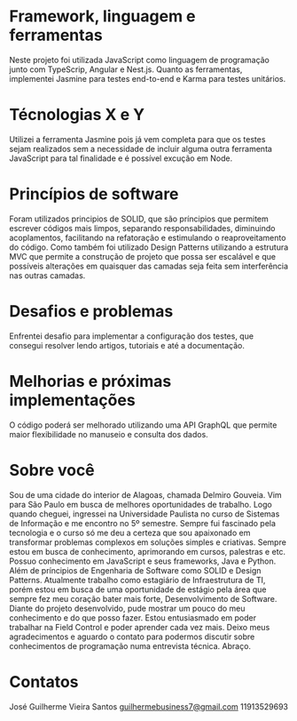 # Framework, linguagem e ferramentas

Neste projeto foi utilizada JavaScript como linguagem de programação junto com TypeScrip, Angular e Nest.js. Quanto as ferramentas, implementei Jasmine para testes end-to-end e Karma para testes unitários.

# Técnologias X e Y

Utilizei a ferramenta Jasmine pois já vem completa para que os testes sejam realizados sem a necessidade de incluir alguma outra ferramenta JavaScript para tal finalidade e é possível excução em Node.

# Princípios de software 

Foram utilizados principios de SOLID, que são príncipios que permitem escrever códigos mais limpos, separando responsabilidades, diminuindo acoplamentos, facilitando na refatoração e estimulando o reaproveitamento do código. Como também foi utilizado Design Patterns utilizando a estrutura MVC que permite a construção de projeto que possa ser escalável e que possíveis alterações em quaisquer das camadas seja feita sem interferência nas outras camadas.

# Desafios e problemas

Enfrentei desafio para implementar a configuração dos testes, que consegui resolver lendo artigos, tutoriais e até a documentação.

# Melhorias e próximas implementações

O código poderá ser melhorado utilizando uma API GraphQL que permite maior flexibilidade no manuseio e consulta dos dados.


# Sobre você

Sou de uma cidade do interior de Alagoas, chamada Delmiro Gouveia. Vim para São Paulo em busca de melhores oportunidades de trabalho. Logo quando cheguei, ingressei na Universidade Paulista no curso de Sistemas de Informação e me encontro no 5º semestre. Sempre fui fascinado pela tecnologia e o curso só me deu a certeza que sou apaixonado em transformar problemas complexos em soluções simples e criativas. Sempre estou em busca de conhecimento, aprimorando em cursos, palestras e etc. Possuo conhecimento em JavaScript e seus frameworks, Java e Python. Além de príncipios de Engenharia de Software como SOLID e Design Patterns.
Atualmente trabalho como estagiário de Infraestrutura de TI, porém estou em busca de uma oportunidade de estágio pela área que sempre fez meu coração bater mais forte, Desenvolvimento de Software. 
Diante do projeto desenvolvido, pude mostrar um pouco do meu conhecimento e do que posso fazer. Estou entusiasmado em poder trabalhar na Field Control e poder aprender cada vez mais.
Deixo meus agradecimentos e aguardo o contato para podermos discutir sobre conhecimentos de programação numa entrevista técnica. Abraço.

# Contatos

José Guilherme Vieira Santos
guilhermebusiness7@gmail.com
11913529693
